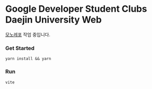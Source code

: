 # Google Developer Student Clubs Daejin University Web

[모노레포](https://github.com/GDSC-Daejin/gdsc-dju-frontend) 작업 중입니다.


### Get Started
```angular2html
yarn install && yarn
```

### Run
```angular2html
vite
```

